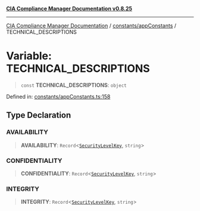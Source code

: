 [**CIA Compliance Manager Documentation v0.8.25**](../../../README.md)

***

[CIA Compliance Manager Documentation](../../../modules.md) / [constants/appConstants](../README.md) / TECHNICAL\_DESCRIPTIONS

# Variable: TECHNICAL\_DESCRIPTIONS

> `const` **TECHNICAL\_DESCRIPTIONS**: `object`

Defined in: [constants/appConstants.ts:158](https://github.com/Hack23/cia-compliance-manager/blob/b7816746b3b7f5e02cb18303af9cc6696a8caef9/src/constants/appConstants.ts#L158)

## Type Declaration

### AVAILABILITY

> **AVAILABILITY**: `Record`\<[`SecurityLevelKey`](../type-aliases/SecurityLevelKey.md), `string`\>

### CONFIDENTIALITY

> **CONFIDENTIALITY**: `Record`\<[`SecurityLevelKey`](../type-aliases/SecurityLevelKey.md), `string`\>

### INTEGRITY

> **INTEGRITY**: `Record`\<[`SecurityLevelKey`](../type-aliases/SecurityLevelKey.md), `string`\>
